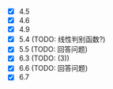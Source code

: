 - [x] 4.5
- [x] 4.6
- [x] 4.9
- [x] 5.4 (TODO: 线性判别函数?)
- [x] 5.5 (TODO: 回答问题)
- [x] 6.3 (TODO: (3))
- [x] 6.6 (TODO: 回答问题)
- [x] 6.7
